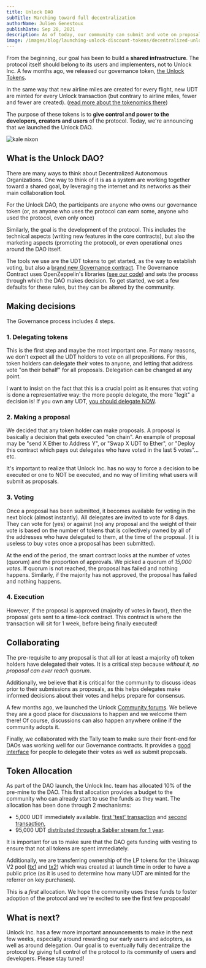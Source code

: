```yaml
---
title: Unlock DAO
subTitle: Marching toward full decentralization
authorName: Julien Genestoux
publishDate: Sep 28, 2021
description: As of today, our community can submit and vote on proposals, as well as spend some of the UDT treasury!
image: /images/blog/launching-unlock-discount-tokens/decentralized-unlock.jpg
---
```


From the beginning, our goal has been to build a **shared infrastructure**. The protocol itself should belong to its users and implementers, not to Unlock Inc. A few months ago, we released our governance token, [the Unlock Tokens](/blog/unlock-tokens-launched).

In the same way that new airline miles are created for every flight, new UDT are minted for every Unlock transaction (but contrary to airline miles, fewer and fewer are created). ([read more about the tokenomics there](https://docs.unlock-protocol.com/governance/the-unlock-token))

The purpose of these tokens is to **give control and power to the developers, creators and users** of the protocol. Today, we're announcing that we launched the Unlock DAO.

![kale nixon](/images/blog/launching-unlock-discount-tokens/decentralized-unlock.jpg)

## What is the Unlock DAO?

There are many ways to think about Decentralized Autonomous Organizations. One way to think of it is as a system are working together toward a shared goal, by leveraging the internet and its networks as their main collaboration tool.

For the Unlock DAO, the participants are anyone who owns our governance token (or, as anyone who uses the protocol can earn some, anyone who used the protocol, even only once)

Similarly, the goal is the development of the protocol. This includes the technical aspects (writing new features in the core contracts), but also the marketing aspects (promoting the protocol), or even operational ones around the DAO itself.

The tools we use are the UDT tokens to get started, as the way to establish voting, but also a [brand new Governance contract](https://etherscan.io/address/0x440d9D4E66d39bb28FB58729Cb4D3ead2A595591). The Governance Contract uses OpenZeppelin's libraries ([see our code](https://github.com/unlock-protocol/unlock/blob/master/smart-contracts/contracts/UnlockProtocolGovernor.sol)) and sets the process through which the DAO makes decision. To get started, we set a few defaults for these rules, but they can be altered by the community.

## Making decisions

The Governance process includes 4 steps.

### 1. Delegating tokens

This is the first step and maybe the most important one. For many reasons, we don't expect all the UDT holders to vote on all propositions. For this, token holders can delegate their votes to anyone, and letting that address vote "on their behalf" for all proposals. Delegation can be changed at any point.

I want to insist on the fact that this is a crucial point as it ensures that voting is done a representative way: the more people delegate, the more "legit" a decision is! If you own any UDT, [you should delegate NOW](https://unlock.community/t/start-delegating-now/125/2).

### 2. Making a proposal

We decided that any token holder can make proposals. A proposal is basically a decision that gets executed "on chain". An example of proposal may be "send X Ether to Address Y", or "Swap X UDT to Ether", or "Deploy this contract which pays out delegates who have voted in the last 5 votes"... etc.

It's important to realize that Unlock Inc. has no way to force a decision to be executed or one to NOT be executed, and no way of limiting what users will submit as proposals.

### 3. Voting

Once a proposal has been submitted, it becomes available for voting in the next block (almost instantly). All delegates are invited to vote for 8 days. They can vote for (yes) or against (no) any proposal and the weight of their vote is based on the number of tokens that is collectively owned by all of the addresses who have delegated to them, at the time of the proposal. (it is useless to buy votes once a proposal has been submitted).

At the end of the period, the smart contract looks at the number of votes (quorum) and the proportion of approvals. We picked a quorum of _15,000 votes_. If quorum is not reached, the proposal has failed and nothing happens. Similarly, if the majority has not approved, the proposal has failed and nothing happens.

### 4. Execution

However, if the proposal is approved (majority of votes in favor), then the proposal gets sent to a time-lock contract. This contract is where the transaction will sit for 1 week, before being finally executed!

## Collaborating

The pre-requisite to any proposal is that all (or at least a majority of) token holders have delegated their votes. It is a critical step because _without it, no proposal can ever reach quorum_.

Additionally, we believe that it is critical for the community to discuss ideas prior to their submissions as proposals, as this helps delegates make informed decisions about their votes and helps prepare for consensus.

A few months ago, we launched the Unlock [Community forums](https://unlock.community/). We believe they are a good place for discussions to happen and we welcome them there! Of course, discussions can also happen anywhere online if the community adopts it.

Finally, we collaborated with the Tally team to make sure their front-end for DAOs was working well for our Governance contracts. It provides a [good interface](https://www.withtally.com/governance/unlock) for people to delegate their votes as well as submit proposals.

## Token Allocation

As part of the DAO launch, the Unlock Inc. team has allocated 10% of the pre-mine to the DAO. This first allocation provides a budget to the community who can already start to use the funds as they want. The allocation has been done through 2 mechanisms:

- 5,000 UDT immediately available. [first 'test' transaction](https://etherscan.io/tx/0x8d726c90d70817d8b865c13a38b85689f22fc9ab030db3a1742bdb5eefee3a92) and [second transaction](https://etherscan.io/tx/0xb220c3a5adfb633635ab056a65f83083847f0dc5c94eba26c84207270106807d),
- 95,000 UDT [distributed through a Sablier stream for 1 year](https://app.sablier.finance/stream/100400).

It is important for us to make sure that the DAO gets funding with vesting to ensure that not all tokens are spent immediately.

Additionally, we are transferring ownership of the LP tokens for the Uniswap V2 pool ([tx1](https://etherscan.io/tx/0x91d19da260fae927a2eb28fa6655838e1a32e226da6d82144753af2517042b9c) and [tx2](https://etherscan.io/tx/0x3733c7f6bdd42f3aa1e3478b661c32a214180be10d24e188f857d8f4ef3a2a88)) which was created at launch time in order to have a public price (as it is used to determine how many UDT are minted for the referrer on key purchases).

This is a _first_ allocation. We hope the community uses these funds to foster adoption of the protocol and we're excited to see the first few proposals!

## What is next?

Unlock Inc. has a few more important announcements to make in the next few weeks, especially around rewarding our early users and adopters, as well as around delegation. Our goal is to eventually fully decentralize the protocol by giving full control of the protocol to its community of users and developers. Please stay tuned!
